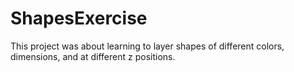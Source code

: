 # ShapesExercise
This project was about learning to layer shapes of different colors, dimensions, and at different z positions.
